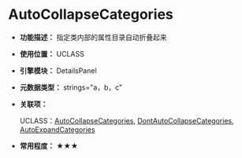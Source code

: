 ﻿# AutoCollapseCategories

- **功能描述：** 指定类内部的属性目录自动折叠起来

- **使用位置：** UCLASS

- **引擎模块：** DetailsPanel

- **元数据类型：** strings="a，b，c"

- **关联项：**

  UCLASS：[AutoCollapseCategories](#Specifier_UCLASS_Category_AutoCollapseCategories), [DontAutoCollapseCategories](#Specifier_UCLASS_Category_DontAutoCollapseCategories), [AutoExpandCategories](#Specifier_UCLASS_Category_AutoExpandCategories)

- **常用程度：** ★★★